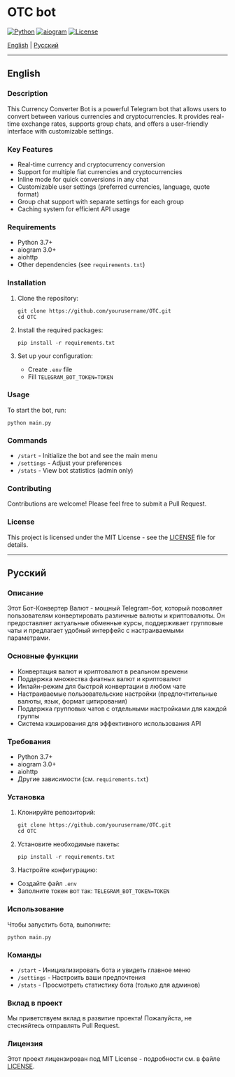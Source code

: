 # OTC bot

[![Python](https://img.shields.io/badge/Python-3.7%2B-blue)](https://www.python.org/downloads/)
[![aiogram](https://img.shields.io/badge/aiogram-3.0%2B-green)](https://docs.aiogram.dev/)
[![License](https://img.shields.io/badge/license-MIT-blue.svg)](https://opensource.org/licenses/MIT)

[English](#english) | [Русский](#русский)

---

## English

### Description

This Currency Converter Bot is a powerful Telegram bot that allows users to convert between various currencies and cryptocurrencies. It provides real-time exchange rates, supports group chats, and offers a user-friendly interface with customizable settings.

### Key Features

- Real-time currency and cryptocurrency conversion
- Support for multiple fiat currencies and cryptocurrencies
- Inline mode for quick conversions in any chat
- Customizable user settings (preferred currencies, language, quote format)
- Group chat support with separate settings for each group
- Caching system for efficient API usage

### Requirements

- Python 3.7+
- aiogram 3.0+
- aiohttp
- Other dependencies (see `requirements.txt`)

### Installation

1. Clone the repository:
   ```
   git clone https://github.com/yourusername/OTC.git
   cd OTC
   ```

2. Install the required packages:
   ```
   pip install -r requirements.txt
   ```

3. Set up your configuration:
   - Create `.env` file 
   - Fill `TELEGRAM_BOT_TOKEN=TOKEN`

### Usage

To start the bot, run:

```
python main.py
```

### Commands

- `/start` - Initialize the bot and see the main menu
- `/settings` - Adjust your preferences
- `/stats` - View bot statistics (admin only)

### Contributing

Contributions are welcome! Please feel free to submit a Pull Request.

### License

This project is licensed under the MIT License - see the [LICENSE](LICENSE) file for details.

---

## Русский

### Описание

Этот Бот-Конвертер Валют - мощный Telegram-бот, который позволяет пользователям конвертировать различные валюты и криптовалюты. Он предоставляет актуальные обменные курсы, поддерживает групповые чаты и предлагает удобный интерфейс с настраиваемыми параметрами.

### Основные функции

- Конвертация валют и криптовалют в реальном времени
- Поддержка множества фиатных валют и криптовалют
- Инлайн-режим для быстрой конвертации в любом чате
- Настраиваемые пользовательские настройки (предпочтительные валюты, язык, формат цитирования)
- Поддержка групповых чатов с отдельными настройками для каждой группы
- Система кэширования для эффективного использования API

### Требования

- Python 3.7+
- aiogram 3.0+
- aiohttp
- Другие зависимости (см. `requirements.txt`)

### Установка

1. Клонируйте репозиторий:
   ```
   git clone https://github.com/yourusername/OTC.git
   cd OTC
   ```

2. Установите необходимые пакеты:
   ```
   pip install -r requirements.txt
   ```

3. Настройте конфигурацию:
  - Создайте файл `.env`
  -  Заполните токен вот так: `TELEGRAM_BOT_TOKEN=TOKEN` 

### Использование

Чтобы запустить бота, выполните:

```
python main.py
```

### Команды

- `/start` - Инициализировать бота и увидеть главное меню
- `/settings` - Настроить ваши предпочтения
- `/stats` - Просмотреть статистику бота (только для админов)

### Вклад в проект

Мы приветствуем вклад в развитие проекта! Пожалуйста, не стесняйтесь отправлять Pull Request.

### Лицензия

Этот проект лицензирован под MIT License - подробности см. в файле [LICENSE](LICENSE).
